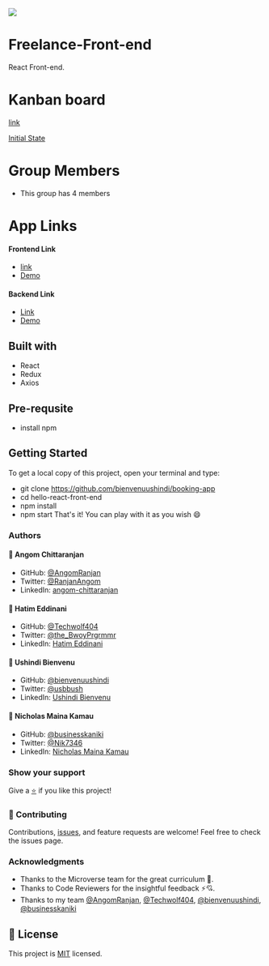[![](https://img.shields.io/badge/Four-Micronauts-blue)](https://github.com/AngomRanjan)

# Freelance-Front-end

React Front-end.

# Kanban board

[link](https://github.com/users/bienvenuushindi/projects/3)

[Initial State](https://user-images.githubusercontent.com/26736582/205078094-ae3ac4b5-d300-457e-9378-cb8fe10c9e85.gif)
# Group Members
- This group has 4 members 
# App Links
#### Frontend Link
- [link](https://github.com/bienvenuushindi/booking-app)
- [Demo](https://gofreelancer.vercel.app/)
#### Backend Link
- [Link](https://github.com/techwolf404/gofreelancer-backend)
- [Demo](https://gofreelancer.up.railway.app/api-docs)

## Built with
  - React
  - Redux
  - Axios

## Pre-requsite
  - install npm

## Getting Started
 To get a local copy of this project, open your terminal and type:
  - git clone https://github.com/bienvenuushindi/booking-app
  - cd hello-react-front-end
  - npm install
  - npm start 
 That's it! You can play with it as you wish 😄
 
### Authors

#### 👤 Angom Chittaranjan

- GitHub: [@AngomRanjan](https://github.com/AngomRanjan)
- Twitter: [@RanjanAngom](https://twitter.com/RanjanAngom)
- LinkedIn: [angom-chittaranjan](https://linkedin.com/in/angom-chittaranjan)

#### 👤 Hatim Eddinani

- GitHub: [@Techwolf404](https://github.com/techwolf404)
- Twitter: [@the_BwoyPrgrmmr](https://twitter.com/the_BwoyPrgrmmr)
- LinkedIn: [Hatim Eddinani](https://www.linkedin.com/in/hatimdev/)

#### 👤 Ushindi Bienvenu

- GitHub: [@bienvenuushindi](https://github.com/bienvenuushindi)
- Twitter: [@usbbush](https://twitter.com/usbbush)
- LinkedIn: [Ushindi Bienvenu](http://www.linkedin.com/in/usbbush)

#### 👤 Nicholas Maina Kamau

- GitHub: [@businesskaniki](https://github.com/businesskaniki)
- Twitter: [@Nik7346](https://twitter.com/Nik7346)
- LinkedIn: [Nicholas Maina Kamau](https://www.linkedin.com/in/nicholas-maina-kamau/)

### Show your support
Give a [⭐️](../../stargazers) if you like this project!

### 🤝 Contributing
Contributions, [issues](../../issues), and feature requests are welcome! Feel free to check the issues page.

### Acknowledgments

- Thanks to the Microverse team for the great curriculum 🙌.
- Thanks to Code Reviewers for the insightful feedback ⚡💘.
- Thanks to my team [@AngomRanjan](https://github.com/AngomRanjan), [@Techwolf404](https://github.com/techwolf404), [@bienvenuushindi](https://github.com/bienvenuushindi), [@businesskaniki](https://github.com/businesskaniki)

## 📝 License

This project is [MIT](LICENSE) licensed.
